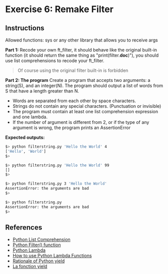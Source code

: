 # Exercise 6: Remake Filter

## Instructions

Allowed functions: sys or any other library that allows you to receive args

**Part 1:**
Recode your own ft_filter, it should behave like the original built-in function (it should return the same thing as "print(filter.__doc__)"), you should use list comprehensions to recode your ft_filter.

>Of course using the original filter built-in is forbidden

**Part 2: The program**
Create a program that accepts two arguments: a string(S), and an integer(N). The program should output a list of words from S that have a length greater than N.

- Words are separated from each other by space characters.
- Strings do not contain any special characters. (Punctuation or invisible)
- The program must contain at least one list comprehension expression and one lambda.
- If the number of argument is different from 2, or if the type of any argument is wrong, the program prints an AssertionError

**Expected outputs:**

```bash
$> python filterstring.py 'Hello the World' 4
['Hello', 'World']
$>
```

```bash
$> python filterstring.py 'Hello the World' 99
[]
$>
```

```bash
$> python filterstring.py 3 'Hello the World'
AssertionError: the arguments are bad
$>
```

```bash
$> python filterstring.py
AssertionError: the arguments are bad
$>
```

## References

- [Python List Comprehension](https://www.w3schools.com/python/python_lists_comprehension.asp)
- [Python Filter() function](https://www.w3schools.com/python/ref_func_filter.asp)
- [Python Lambda](https://www.w3schools.com/python/python_lambda.asp)
- [How to use Python Lambda Functions](https://realpython.com/python-lambda)
- [Rationale of Python yield](https://www.reddit.com/r/learnpython/comments/rzukrb/what_is_the_idea_of_using_yield_in_python/)
- [La fonction yield](https://developpement-informatique.com/article/149/la-fonction-yield)